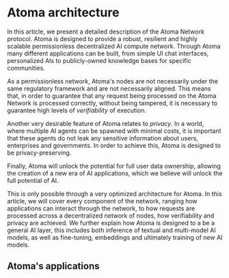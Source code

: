 # Atoma architecture

In this article, we present a detailed description of the Atoma Network protocol. Atoma is designed to provide a robust, resilient and highly scalable permissionless decentralized AI compute network. Through Atoma many different applications can be built, from simple UI chat interfaces, personalized AIs to publicly-owned knowledge bases for specific communities.

As a permissionless network, Atoma's nodes are not necessarily under the same regulatory framework and are not necessarily aligned. This means that, in order to guarantee that any request being processed on the Atoma Network is processed correctly, without being tampered, it is necessary to guarantee high levels of *verifiability* of execution.

Another very desirable feature of Atoma relates to *privacy*. In a world, where multiple AI agents can be spawned with minimal costs, it is important that these agents do not leak any sensitive information about users, enterprises and governments. In order to achieve this, Atoma is designed to be privacy-preserving. 

Finally, Atoma will unlock the potential for full user data ownership, allowing the creation of a new era of AI applications, which we believe will unlock the full potential of AI.

This is only possible through a very optimized architecture for Atoma. In this article, we will cover every component of the network, ranging how applications can interact through the network, to how requests are processed across a decentralized network of nodes, how verifiability and privacy are achieved. We further explain how Atoma is designed to a be a general AI layer, this includes both inference of textual and multi-model AI models, as well as fine-tuning, embeddings and ultimately training of new AI models.

## Atoma's applications



